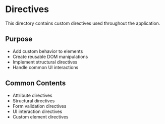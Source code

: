 # Directives

This directory contains custom directives used throughout the application.

## Purpose
- Add custom behavior to elements
- Create reusable DOM manipulations
- Implement structural directives
- Handle common UI interactions

## Common Contents
- Attribute directives
- Structural directives
- Form validation directives
- UI interaction directives
- Custom element directives 